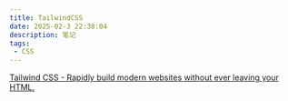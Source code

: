 ```yaml
---
title: TailwindCSS
date: 2025-02-3 22:38:04
description: 笔记
tags:
 - CSS
---
```


[Tailwind CSS - Rapidly build modern websites without ever leaving your HTML.](https://tailwindcss.com/)